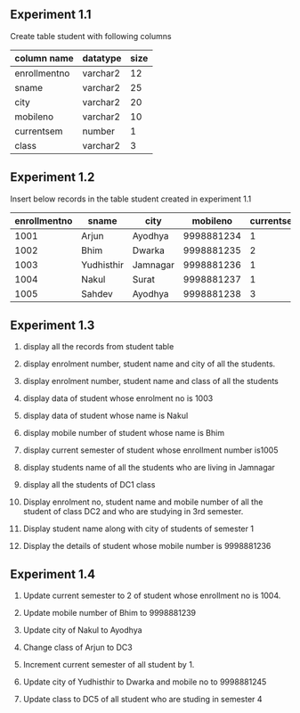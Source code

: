 ## Experiment 1.1

Create table student with following columns

| column name  | datatype | size |
| ------------ | -------- | ---- |
| enrollmentno | varchar2 | 12   |
| sname        | varchar2 | 25   |
| city         | varchar2 | 20   |
| mobileno     | varchar2 | 10   |
| currentsem   | number   | 1    |
| class        | varchar2 | 3    |

## Experiment 1.2

Insert below records in the table student created in experiment 1.1

| enrollmentno | sname      | city     | mobileno   | currentsem | class |
| ------------ | ---------- | -------- | ---------- | ---------- | ----- |
| 1001         | Arjun      | Ayodhya  | 9998881234 | 1          | DC1   |
| 1002         | Bhim       | Dwarka   | 9998881235 | 2          | DC2   |
| 1003         | Yudhisthir | Jamnagar | 9998881236 | 1          | DC1   |
| 1004         | Nakul      | Surat    | 9998881237 | 1          | DC1   |
| 1005         | Sahdev     | Ayodhya  | 9998881238 | 3          | DC2   |

## Experiment 1.3

1. display all the records from student table

2. display enrolment number, student name and city of all the students.

3. display enrolment number, student name and class of all the students

4. display data of student whose enrolment no is 1003

5. display data of student whose name is Nakul

6. display mobile number of student whose name is Bhim

7. display current semester of student whose enrollment number is1005

8. display students name of all the students who are living in Jamnagar

9. display all the students of DC1 class

10. Display enrolment no, student name and mobile number of all the student of class DC2 and who are studying in 3rd semester.

11. Display student name along with city of students of semester 1

12. Display the details of student whose mobile number is 9998881236

## Experiment 1.4

1. Update current semester to 2 of student whose enrollment no is 1004.

2. Update mobile number of Bhim to 9998881239

3. Update city of Nakul to Ayodhya

4. Change class of Arjun to DC3

5. Increment current semester of all student by 1.

6. Update city of Yudhisthir to Dwarka and mobile no to 9998881245

7. Update class to DC5 of all student who are studing in semester 4

